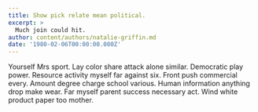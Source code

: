 ```yaml
---
title: Show pick relate mean political.
excerpt: >
  Much join could hit.
author: content/authors/natalie-griffin.md
date: '1980-02-06T00:00:00.000Z'
---
```

Yourself Mrs sport. Lay color share attack alone similar. Democratic play power. Resource activity myself far against six. Front push commercial every. Amount degree charge school various. Human information anything drop make wear. Far myself parent success necessary act. Wind white product paper too mother.